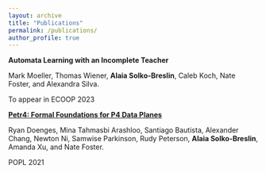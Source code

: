 ```yaml
---
layout: archive
title: "Publications"
permalink: /publications/
author_profile: true
---
```


**Automata Learning with an Incomplete Teacher**

Mark Moeller, Thomas Wiener, **Alaia Solko-Breslin**, Caleb Koch, Nate Foster, and Alexandra Silva. 

To appear in ECOOP 2023

[**Petr4: Formal Foundations for P4 Data Planes**](https://alaiasolkobreslin.github.io/files/petr4.pdf)

Ryan Doenges, Mina Tahmasbi Arashloo, Santiago Bautista, Alexander Chang, Newton Ni, Samwise Parkinson, Rudy Peterson, **Alaia Solko-Breslin**, Amanda Xu, and Nate Foster.

POPL 2021
